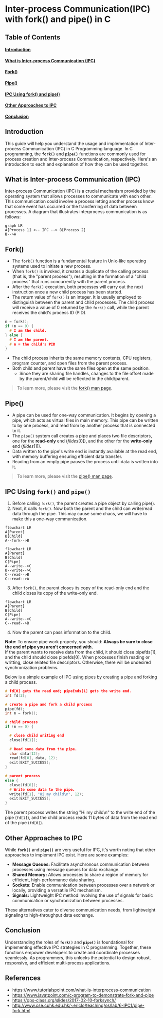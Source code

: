 # Inter-process Communication(IPC) with fork() and pipe() in C

## Table of Contents

#### [Introduction](#Introduction)
#### [What is Inter-process Communication (IPC)](#IPC)
#### [Fork()](#fork)
#### [Pipe()](#pipe)
#### [IPC Using  fork()  and  pipe()](#implementation)
#### [Other Approaches to IPC](#other)
#### [Conclusion](#conclude)

## Introduction
This guide will help you understand the usage and implementation of Inter-process Communication (IPC) in C Programming language. 
In C programming, the **`fork()`** and **`pipe()`** functions are commonly used for process creation and Inter-process Communication, respectively. Here's an introduction to each and explanation of how they can be used together.

## What is Inter-process Communication (IPC) <a name="IPC"></a>
Inter-process Communication (IPC) is a crucial mechanism provided by the operating system that allows processes to communicate with each other. This communication could involve a process letting another process know that some event has occurred or the transferring of data between processes.
A diagram that illustrates interprocess communication is as follows:
```mermaid
graph LR
A[Process 1] <-- IPC --> B[Process 2]
B-->A
```

## Fork()<a name="fork"></a>

 - The `fork()` function is a fundamental feature in Unix-like operating systems used to initiate a new process.
 - When `fork()` is invoked, it creates a duplicate of the calling process (that is, the "parent process"), resulting in the formation of a "child process" that runs concurrently with the parent process.
  - After the `fork()` execution, both processes will carry out the next instruction once a new child process has been started.
  - The return value of `fork()` is an integer. It is usually employed to distinguish between the parent and child processes. The child process will receive a value of 0 returned by the `fork()` call, while the parent receives the child's process ID (PID).
```c
n = fork();
if (n == 0) {
  # I am the child.
} else {
  # I am the parent.
  # n = the child's PID
}
```
 - The child process inherits the same memory contents, CPU registers, program counter, and open files from the parent process.
 - Both child and parent have the same files open at the same position. 
    -   Since they are sharing file handles, changes to the file offset made by the parent/child will be reflected in the child/parent.
> To learn more, please visit the [fork() man page](https://man7.org/linux/man-pages/man2/fork.2.html).

## Pipe()<a name="pipe"></a>
- A pipe can be used for one-way communication. It begins by opening a pipe, which acts as virtual files in main memory. This pipe can be written to by one process, and read from by another process that is connected to it.
-   The `pipe()` system call creates a pipe and places two file descriptors, one for the **read-only** end (_fildes_[0]), and the other for the **write-only** end (_fildes_[1]).
-   Data written to the pipe's write end is instantly available at the read end, with memory buffering ensuring efficient data transfer.
- Reading from an empty pipe pauses the process until data is written into it.
> To learn more, please visit the [pipe() man page](https://man7.org/linux/man-pages/man2/pipe.2.html).

## IPC Using  `fork()`  and  `pipe()`<a name="implementation"></a>

1. Before calling  `fork()`,  the parent creates a pipe object by calling pipe().
2.  Next, it calls  `fork()`. Now both the parent and the child can write/read data through the pipe. This may cause some chaos, we will have to make this a one-way communication.
```mermaid
flowchart LR
A[Parent]
B[Child]
A--fork-->B
```
```mermaid
flowchart LR
A[Parent]
B[Child]
C[Pipe]
A--write-->C
B--write-->C
C--read-->B
C--read-->A
```
3.  After  `fork()`,  the parent closes its copy of the read-only end and the child closes its copy of the write-only end.
```mermaid
flowchart LR
A[Parent]
B[Child]
C[Pipe]
A--write-->C
C--read-->B
```
4.  Now the parent can pass information to the child.

**Note:** To ensure pipe work properly, you should:  **Always be sure to close the end of pipe you aren't concerned with.** \
If the parent wants to receive data from the child, it should close pipefds[1], and the child should close pipefds[0]. When processes finish reading or writting, close related file descriptors. Otherwise, there will be undesired synchronization problems.

Below is a simple example of IPC using pipes by creating a pipe and forking a child process.
```c
# fd[0] gets the read end; pipeEnds[1] gets the write end.
int fd[2];

# create a pipe and fork a child process
pipe(fd);
int n = fork();

# child process
if (n == 0) {

  # close child writing end
  close(fd[1]);
  
  # Read some data from the pipe.
  char data[12];
  read(fd[0], data, 12);
  exit(EXIT_SUCCESS);
} 

# parent process
else {
  close(fd[0]);
  # Write some data to the pipe.
  write(fd[1], "Hi my child\n", 12);
  exit(EXIT_SUCCESS);
}
```
The parent process writes the string "Hi my child\n" to the write end of the pipe (`fd[1]`), and the child process reads 11 bytes of data from the read end of the pipe (`fd[0]`).

## Other Approaches to IPC <a name="other"></a>
While **`fork()`** and **`pipe()`** are very useful for IPC, it's worth noting that other approaches to implement IPC exist. Here are some examples:
-   **Message Queues:** Facilitate asynchronous communication between processes using message queues for data exchange.
-   **Shared Memory:** Allows processes to share a region of memory for efficient, high-performance data sharing.
-   **Sockets:** Enable communication between processes over a network or locally, providing a versatile IPC mechanism.
-   **Signals:** Lightweight IPC method involving the use of signals for basic communication or synchronization between processes.

These alternatives cater to diverse communication needs, from lightweight signaling to high-throughput data exchange.

## Conclusion <a name="conclude"></a>
Understanding the roles of **`fork()`** and **`pipe()`** is foundational for implementing effective IPC strategies in C programming. Together, these functions empower developers to create and coordinate processes seamlessly. As programmers, this unlocks the potential to design robust, responsive, and efficient multi-process applications. 

## References

 - https://www.tutorialspoint.com/what-is-interprocess-communication
 - https://www.javatpoint.com/c-program-to-demonstrate-fork-and-pipe
 - https://ops-class.org/slides/2017-02-10-forksynch/
 - http://www.cse.cuhk.edu.hk/~ericlo/teaching/os/lab/6-IPC1/pipe-fork.html
